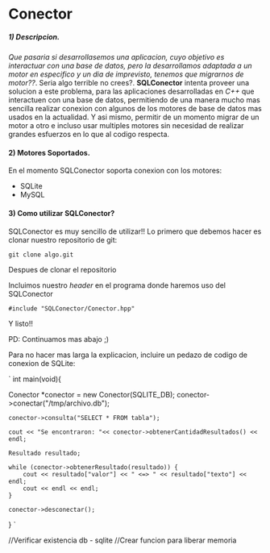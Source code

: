 # Conector

##### 1) Descripcion.
_Que pasaria si desarrollasemos una aplicacion, cuyo objetivo es interactuar con una base de datos, pero la desarrollamos adaptada a un motor en especifico y un dia de imprevisto, tenemos que migrarnos de motor??_. Seria algo terrible no crees?. **SQLConector** intenta proveer una solucion a este problema, para las aplicaciones desarrolladas en _C++_ que interactuen con una base de datos, permitiendo de una manera mucho mas sencilla realizar conexion con algunos de los motores de base de datos mas usados en la actualidad. Y asi mismo, permitir de un momento migrar de un motor a otro e incluso usar multiples motores sin necesidad de realizar grandes esfuerzos en lo que al codigo respecta.


#### 2) Motores Soportados.
En el momento SQLConector soporta conexion con los motores:

* SQLite
* MySQL


#### 3) Como utilizar SQLConector?
SQLConector es muy sencillo de utilizar!!
Lo primero que debemos hacer es clonar nuestro repositorio de git:

`git clone algo.git`

Despues de clonar el repositorio

Incluimos nuestro _header_ en el programa donde haremos uso del SQLConector


`#include "SQLConector/Conector.hpp"`

Y listo!!

PD: Continuamos mas abajo ;)

Para no hacer mas larga la explicacion, incluire un pedazo de codigo de conexion de SQLite:

`
int main(void){

Conector *conector = new Conector(SQLITE_DB);
    conector->conectar("/tmp/archivo.db");

    conector->consulta("SELECT * FROM tabla");

    cout << "Se encontraron: "<< conector->obtenerCantidadResultados() << endl;
    
    Resultado resultado;

    while (conector->obtenerResultado(resultado)) {
        cout << resultado["valor"] << " <=> " << resultado["texto"] << endl;
        cout << endl << endl;
    }

    conector->desconectar();
}
`

//Verificar existencia db - sqlite
//Crear funcion para liberar memoria
